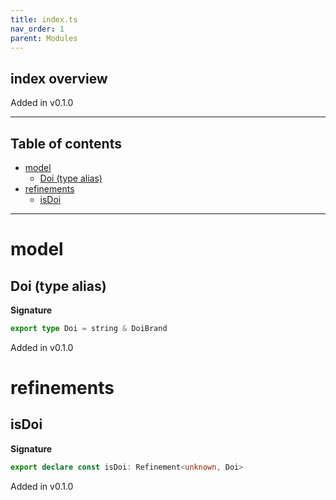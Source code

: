 ```yaml
---
title: index.ts
nav_order: 1
parent: Modules
---
```


## index overview

Added in v0.1.0

---

<h2 class="text-delta">Table of contents</h2>

- [model](#model)
  - [Doi (type alias)](#doi-type-alias)
- [refinements](#refinements)
  - [isDoi](#isdoi)

---

# model

## Doi (type alias)

**Signature**

```ts
export type Doi = string & DoiBrand
```

Added in v0.1.0

# refinements

## isDoi

**Signature**

```ts
export declare const isDoi: Refinement<unknown, Doi>
```

Added in v0.1.0
